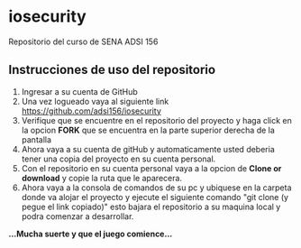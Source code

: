 # iosecurity
Repositorio del curso de SENA ADSI 156

## Instrucciones de uso del repositorio

1. Ingresar a su cuenta de GitHub 
2. Una vez logueado vaya al siguiente link https://github.com/adsi156/iosecurity
3. Verifique que se encuentre en el repositorio del proyecto y haga click en la opcion **FORK** que se encuentra en la parte superior derecha de la pantalla
4. Ahora vaya a su cuenta de gitHub y automaticamente usted deberia tener una copia del proyecto en su cuenta personal.
5. Con el repositorio en su cuenta personal vaya a la opcion de **Clone or download** y copie la ruta que le aparecera.
6. Ahora vaya a la consola de comandos de su pc y ubiquese en la carpeta donde va alojar el proyecto y ejecute el siguiente comando "git clone (y pegue el link copiado)" esto bajara el repositorio a su maquina local y podra comenzar a desarrollar.

**...Mucha suerte y que el juego comience...**  
